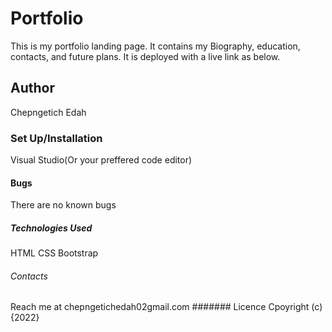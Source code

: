 # Portfolio
This is my portfolio landing page. It contains my Biography, education, contacts, and future plans. It is deployed with a live link as below. 
## Author
Chepngetich Edah
### Set Up/Installation
Visual Studio(Or your preffered code editor)
#### Bugs
There are no known bugs
##### Technologies Used
HTML
CSS
Bootstrap
###### Contacts
Reach me at chepngetichedah02gmail.com
####### Licence
Cpoyright (c){2022}
